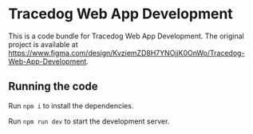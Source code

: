 
  # Tracedog Web App Development

  This is a code bundle for Tracedog Web App Development. The original project is available at https://www.figma.com/design/KvziemZD8H7YNOjjK0OnWo/Tracedog-Web-App-Development.

  ## Running the code

  Run `npm i` to install the dependencies.

  Run `npm run dev` to start the development server.
  